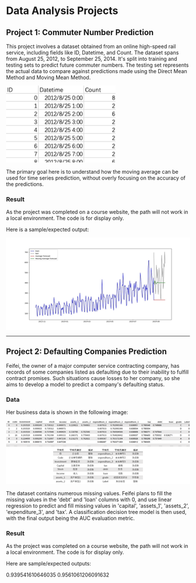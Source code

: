 # Data Analysis Projects

## Project 1: Commuter Number Prediction

This project involves a dataset obtained from an online high-speed rail service, including fields like ID, Datetime, and Count. The dataset spans from August 25, 2012, to September 25, 2014. It's split into training and testing sets to predict future commuter numbers. The testing set represents the actual data to compare against predictions made using the Direct Mean Method and Moving Mean Method.

<img src="./Elements/da_p_1.png" width="300"/>

The primary goal here is to understand how the moving average can be used for time series prediction, without overly focusing on the accuracy of the predictions.

### Result

As the project was completed on a course website, the path will not work in a local environment. The code is for display only.

Here is a sample/expected output: 

<img src="./Elements/da_p1_out.jpg" width="1000"/>

---

## Project 2: Defaulting Companies Prediction

Feifei, the owner of a major computer service contracting company, has records of some companies listed as defaulting due to their inability to fulfill contract promises. Such situations cause losses to her company, so she aims to develop a model to predict a company's defaulting status.

### Data

Her business data is shown in the following image:

<img src="./Elements/da_p_2.png" width="600"/>

The dataset contains numerous missing values. Feifei plans to fill the missing values in the 'debt' and 'loan' columns with 0, and use linear regression to predict and fill missing values in 'capital', 'assets_1', 'assets_2', 'expenditure_3', and 'tax'. A classification decision tree model is then used, with the final output being the AUC evaluation metric.

### Result

As the project was completed on a course website, the path will not work in a local environment. The code is for display only.

Here are sample/expected outputs: 

0.939541610646035
0.9561061206091632
